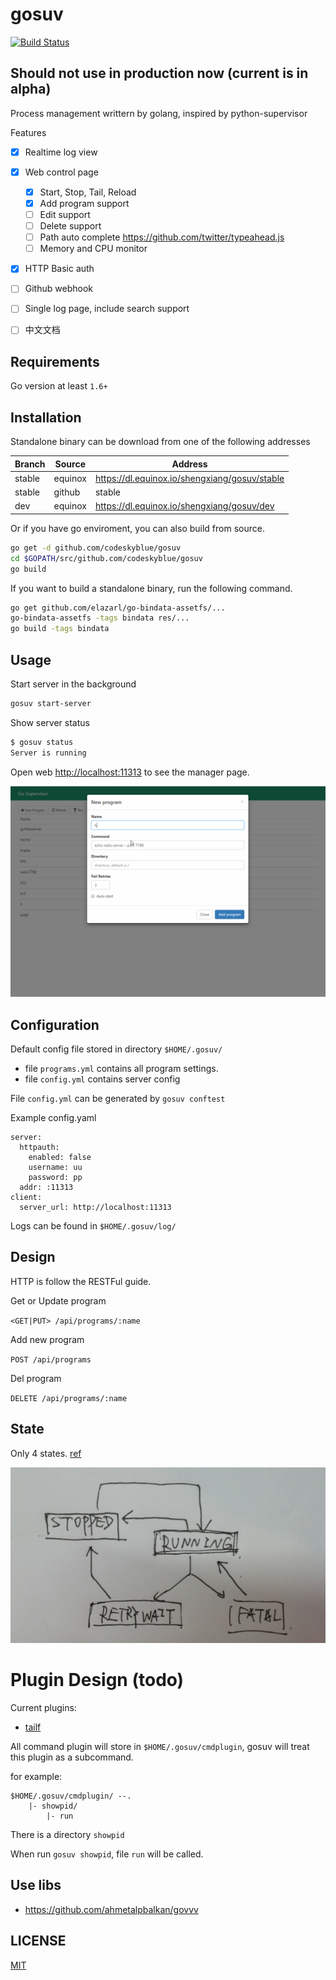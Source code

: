 # gosuv
[![Build Status](https://travis-ci.org/codeskyblue/gosuv.svg)](https://travis-ci.org/codeskyblue/gosuv)

## Should not use in production now (current is in alpha)
Process management writtern by golang, inspired by python-supervisor

Features

* [x] Realtime log view
* [x] Web control page
	
	* [x] Start, Stop, Tail, Reload
	* [x] Add program support
	* [ ] Edit support
	* [ ] Delete support
	* [ ] Path auto complete <https://github.com/twitter/typeahead.js>
	* [ ] Memory and CPU monitor

* [x] HTTP Basic auth
* [ ] Github webhook
* [ ] Single log page, include search support
* [ ] 中文文档

## Requirements
Go version at least `1.6+`

## Installation
Standalone binary can be download from one of the following addresses

| Branch | Source | Address |
|--------|--------|---------|
| stable | equinox| <https://dl.equinox.io/shengxiang/gosuv/stable> |
| stable | github | stable | <https://github.com/codeskyblue/gosuv/releases/latest>|
| dev    | equinox| <https://dl.equinox.io/shengxiang/gosuv/dev> |

Or if you have go enviroment, you can also build from source.

```sh
go get -d github.com/codeskyblue/gosuv
cd $GOPATH/src/github.com/codeskyblue/gosuv
go build
```

If you want to build a standalone binary, run the following command.

```sh
go get github.com/elazarl/go-bindata-assetfs/...
go-bindata-assetfs -tags bindata res/...
go build -tags bindata
```

## Usage
Start server in the background

```sh
gosuv start-server
```

Show server status

```sh
$ gosuv status
Server is running
```

Open web <http://localhost:11313> to see the manager page.

![gosuv web](docs/gosuv.gif)

## Configuration
Default config file stored in directory `$HOME/.gosuv/`

- file `programs.yml` contains all program settings.
- file `config.yml` contains server config

File `config.yml` can be generated by `gosuv conftest`

Example config.yaml

```
server:
  httpauth:
    enabled: false
    username: uu
    password: pp
  addr: :11313
client:
  server_url: http://localhost:11313
```

Logs can be found in `$HOME/.gosuv/log/`

## Design
HTTP is follow the RESTFul guide.

Get or Update program

`<GET|PUT> /api/programs/:name`

Add new program

`POST /api/programs`

Del program

`DELETE /api/programs/:name`

## State
Only 4 states. [ref](http://supervisord.org/subprocess.html#process-states)

![states](docs/states.png)

# Plugin Design (todo)
Current plugins:

- [tailf](https://github.com/codeskyblue/gosuv-tailf)

All command plugin will store in `$HOME/.gosuv/cmdplugin`, gosuv will treat this plugin as a subcommand.

for example:

	$HOME/.gosuv/cmdplugin/ --.
		|- showpid/
			|- run

There is a directory `showpid`

When run `gosuv showpid`, file `run` will be called.


## Use libs
* <https://github.com/ahmetalpbalkan/govvv>

## LICENSE
[MIT](LICENSE)
